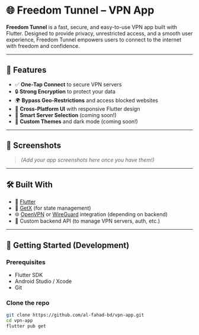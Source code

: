 # 🌐 Freedom Tunnel – VPN App

**Freedom Tunnel** is a fast, secure, and easy-to-use VPN app built with Flutter. Designed to provide privacy, unrestricted access, and a smooth user experience, Freedom Tunnel empowers users to connect to the internet with freedom and confidence.

---

## 🚀 Features

- ✅ **One-Tap Connect** to secure VPN servers
- 🔒 **Strong Encryption** to protect your data
- 🌍 **Bypass Geo-Restrictions** and access blocked websites
- 📱 **Cross-Platform UI** with responsive Flutter design
- 🧠 **Smart Server Selection** (coming soon!)
- 🧩 **Custom Themes** and dark mode (coming soon!)

---

## 📸 Screenshots

> *(Add your app screenshots here once you have them!)*

---

## 🛠️ Built With

- 💙 [Flutter](https://flutter.dev/)
- 🧠 [GetX](https://pub.dev/packages/get) (for state management)
- 🌐 [OpenVPN](https://openvpn.net/) or [WireGuard](https://www.wireguard.com/) integration (depending on backend)
- 🔧 Custom backend API (to manage VPN servers, auth, etc.)

---

## 🧪 Getting Started (Development)

### Prerequisites

- Flutter SDK
- Android Studio / Xcode
- Git

### Clone the repo

```bash
git clone https://github.com/al-fahad-bd/vpn-app.git
cd vpn-app
flutter pub get
